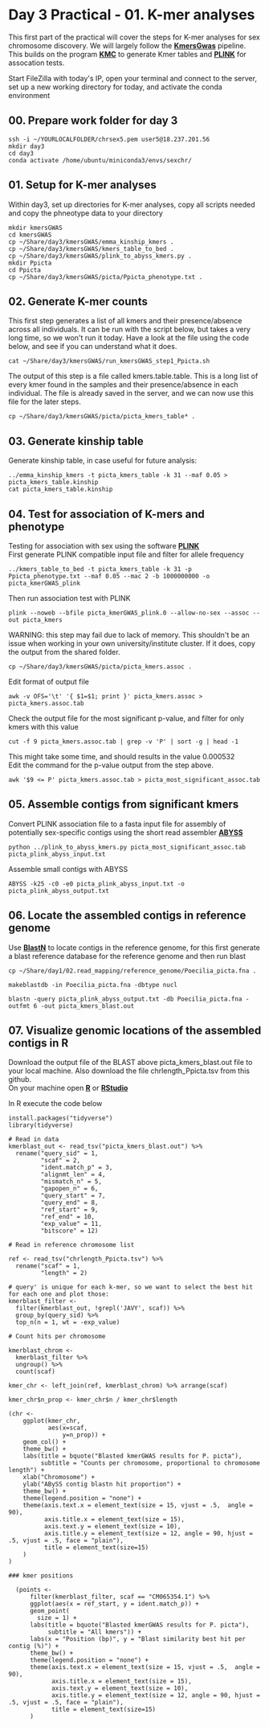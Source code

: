 # Day 3 Practical - 01. K-mer analyses

This first part of the practical will cover the steps for K-mer analyses for sex chromosome discovery. We will largely follow the **[KmersGwas](https://github.com/voichek/kmersGWAS/tree/master)** pipeline.  
This builds on the program **[KMC](https://github.com/refresh-bio/KMC)** to generate Kmer tables and **[PLINK](https://www.cog-genomics.org/plink/2.0/assoc)** for assocation tests.  

Start FileZilla with today's IP, open your terminal and connect to the server, set up a new working directory for today, and activate the conda environment

## 00. Prepare work folder for day 3

```
ssh -i ~/YOURLOCALFOLDER/chrsex5.pem user5@18.237.201.56
mkdir day3
cd day3
conda activate /home/ubuntu/miniconda3/envs/sexchr/
```

## 01. Setup for K-mer analyses

Within day3, set up directories for K-mer analyses, copy all scripts needed and copy the phneotype data to your directory

```
mkdir kmersGWAS
cd kmersGWAS
cp ~/Share/day3/kmersGWAS/emma_kinship_kmers .
cp ~/Share/day3/kmersGWAS/kmers_table_to_bed .
cp ~/Share/day3/kmersGWAS/plink_to_abyss_kmers.py .
mkdir Ppicta
cd Ppicta
cp ~/Share/day3/kmersGWAS/picta/Ppicta_phenotype.txt .
```

## 02. Generate K-mer counts

This first step generates a list of all kmers and their presence/absence across all individuals. It can be run with the script below, but takes a very long time, so we won't run it today. Have a look at the file using the code below, and see if you can understand what it does.

```
cat ~/Share/day3/kmersGWAS/run_kmersGWAS_step1_Ppicta.sh
```

The output of this step is a file called kmers.table.table. This is a long list of every kmer found in the samples and their presence/absence in each individual. The file is already saved in the server, and we can now use this file for the later steps.  

```
cp ~/Share/day3/kmersGWAS/picta/picta_kmers_table* .
```

## 03. Generate kinship table  

Generate kinship table, in case useful for future analysis:

```
../emma_kinship_kmers -t picta_kmers_table -k 31 --maf 0.05 > picta_kmers_table.kinship
cat picta_kmers_table.kinship
```

## 04. Test for association of K-mers and phenotype    
Testing for association with sex using the software **[PLINK](https://www.cog-genomics.org/plink/)**   
First generate PLINK compatible input file and filter for allele frequency

```
../kmers_table_to_bed -t picta_kmers_table -k 31 -p Ppicta_phenotype.txt --maf 0.05 --mac 2 -b 1000000000 -o picta_kmerGWAS_plink
```

Then run association test with PLINK

```
plink --noweb --bfile picta_kmerGWAS_plink.0 --allow-no-sex --assoc --out picta_kmers
```

WARNING: this step may fail due to lack of memory. This shouldn't be an issue when working in your own university/institute cluster. If it does, copy the output from the shared folder.

```
cp ~/Share/day3/kmersGWAS/picta/picta_kmers.assoc .
```

Edit format of output file

```
awk -v OFS='\t' '{ $1=$1; print }' picta_kmers.assoc > picta_kmers.assoc.tab
```

Check the output file for the most significant p-value, and filter for only kmers with this value

```
cut -f 9 picta_kmers.assoc.tab | grep -v 'P' | sort -g | head -1
```

This might take some time, and should results in the value 0.000532  
Edit the command for the p-value output from the step above.

```
awk '$9 <= P' picta_kmers.assoc.tab > picta_most_significant_assoc.tab
```

## 05. Assemble contigs from significant kmers    

Convert PLINK association file to a fasta input file for assembly of potentially sex-specific contigs using the short read assembler **[ABYSS](https://github.com/bcgsc/abyss)**

```
python ../plink_to_abyss_kmers.py picta_most_significant_assoc.tab picta_plink_abyss_input.txt
```

Assemble small contigs with ABYSS

```
ABYSS -k25 -c0 -e0 picta_plink_abyss_input.txt -o picta_plink_abyss_output.txt
```

## 06. Locate the assembled contigs in reference genome    

Use **[BlastN](https://blast.ncbi.nlm.nih.gov/Blast.cgi?PROGRAM=blastn&BLAST_SPEC=GeoBlast&PAGE_TYPE=BlastSearch)**  to locate contigs in the reference genome, for this first generate a blast reference database for the reference genome and then run blast

```
cp ~/Share/day1/02.read_mapping/reference_genome/Poecilia_picta.fna .

makeblastdb -in Poecilia_picta.fna -dbtype nucl

blastn -query picta_plink_abyss_output.txt -db Poecilia_picta.fna -outfmt 6 -out picta_kmers_blast.out
```

## 07. Visualize genomic locations of the assembled contigs in R

Download the output file of the BLAST above picta_kmers_blast.out file to your local machine. Also download the file chrlength_Ppicta.tsv from this github.  
On your machine open **[R](https://cran.r-project.org)** or **[RStudio](https://posit.co/products/open-source/rstudio/?sid=1)**   

In R execute the code below

```
install.packages("tidyverse")
library(tidyverse)

# Read in data
kmerblast_out <- read_tsv("picta_kmers_blast.out") %>%
  rename("query_sid" = 1,
         "scaf" = 2,
         "ident.match_p" = 3,
         "alignmt_len" = 4,
         "mismatch_n" = 5,
         "gapopen_n" = 6,
         "query_start" = 7,
         "query_end" = 8,
         "ref_start" = 9,
         "ref_end" = 10,
         "exp_value" = 11,
         "bitscore" = 12)

# Read in reference chromosome list

ref <- read_tsv("chrlength_Ppicta.tsv") %>%
  rename("scaf" = 1,
         "length" = 2)

# query' is unique for each k-mer, so we want to select the best hit for each one and plot those:
kmerblast_filter <- 
  filter(kmerblast_out, !grepl('JAVY', scaf)) %>% 
  group_by(query_sid) %>% 
  top_n(n = 1, wt = -exp_value)

# Count hits per chromosome

kmerblast_chrom <-
  kmerblast_filter %>% 
  ungroup() %>% 
  count(scaf)

kmer_chr <- left_join(ref, kmerblast_chrom) %>% arrange(scaf)

kmer_chr$n_prop <- kmer_chr$n / kmer_chr$length

(chr <-
    ggplot(kmer_chr,
           aes(x=scaf,
               y=n_prop)) + 
    geom_col() +
    theme_bw() +
    labs(title = bquote("Blasted kmerGWAS results for P. picta"),
         subtitle = "Counts per chromosome, proportional to chromosome length") +
    xlab("Chromosome") +
    ylab("ABySS contig blastn hit proportion") +
    theme_bw() + 
    theme(legend.position = "none") + 
    theme(axis.text.x = element_text(size = 15, vjust = .5,  angle = 90),
          axis.title.x = element_text(size = 15),
          axis.text.y = element_text(size = 10),
          axis.title.y = element_text(size = 12, angle = 90, hjust = .5, vjust = .5, face = "plain"),
          title = element_text(size=15)
    )
)
  
### kmer positions
  
  (points <-
      filter(kmerblast_filter, scaf == "CM065354.1") %>%
      ggplot(aes(x = ref_start, y = ident.match_p)) +
      geom_point(
        size = 1) +
      labs(title = bquote("Blasted kmerGWAS results for P. picta"),
           subtitle = "All kmers")) +
      labs(x = "Position (bp)", y = "Blast similarity best hit per contig (%)") +
      theme_bw() + 
      theme(legend.position = "none") + 
      theme(axis.text.x = element_text(size = 15, vjust = .5,  angle = 90),
            axis.title.x = element_text(size = 15),
            axis.text.y = element_text(size = 10),
            axis.title.y = element_text(size = 12, angle = 90, hjust = .5, vjust = .5, face = "plain"),
            title = element_text(size=15)
      )
```

